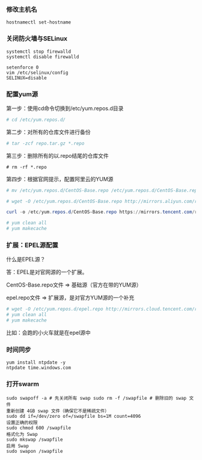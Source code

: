 ### 修改主机名

```
hostnamectl set-hostname 
```

### 关闭防火墙与SELinux

```
systemctl stop firewalld
systemctl disable firewalld

setenforce 0
vim /etc/selinux/config
SELINUX=disable
```

### 配置yum源

第一步：使用cd命令切换到/etc/yum.repos.d目录

```powershell
# cd /etc/yum.repos.d/
```

第二步：对所有的仓库文件进行备份

```powershell
# tar -zcf repo.tar.gz *.repo
```

第三步：删除所有的以.repo结尾的仓库文件

```
# rm -rf *.repo
```

第四步：根据官网提示，配置阿里云的YUM源

```powershell
# mv /etc/yum.repos.d/CentOS-Base.repo /etc/yum.repos.d/CentOS-Base.repo.backup

# wget -O /etc/yum.repos.d/CentOS-Base.repo http://mirrors.aliyun.com/repo/Centos-7.repo

curl -o /etc/yum.repos.d/CentOS-Base.repo https://mirrors.tencent.com/repo/centos7_base.repo

# yum clean all
# yum makecache
```

### 扩展：EPEL源配置

什么是EPEL源？

答：EPEL是对官网源的一个扩展。

CentOS-Base.repo文件 => 基础源（官方在带的YUM源）

epel.repo文件 => 扩展源，是对官方YUM源的一个补充

```powershell
# wget -O /etc/yum.repos.d/epel.repo http://mirrors.cloud.tencent.com/repo/epel-7.repo
# yum clean all
# yum makecache
```

比如：会跑的小火车就是在epel源中

### 时间同步

```
yum install ntpdate -y
ntpdate time.windows.com
```

### 打开swarm

```
sudo swapoff -a # 先关闭所有 swap sudo rm -f /swapfile # 删除旧的 swap 文件
重新创建 4GB swap 文件（确保它不是稀疏文件）
sudo dd if=/dev/zero of=/swapfile bs=1M count=4096
设置正确的权限
sudo chmod 600 /swapfile
格式化为 Swap
sudo mkswap /swapfile
启用 Swap
sudo swapon /swapfile
```

